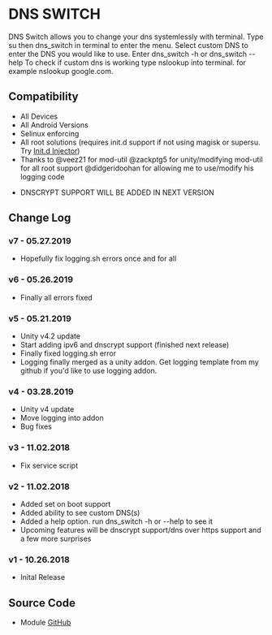# DNS SWITCH
DNS Switch allows you to change your dns systemlessly with terminal. Type su then dns_switch in terminal to enter the menu. Select custom DNS to enter the DNS you would like to use. 
Enter dns_switch -h or dns_switch --help
To check if custom dns is working type nslookup <website> into terminal. for example nslookup google.com.

## Compatibility
* All Devices 
* All Android Versions
* Selinux enforcing
* All root solutions (requires init.d support if not using magisk or supersu. Try [Init.d Injector](https://forum.xda-developers.com/android/software-hacking/mod-universal-init-d-injector-wip-t3692105))
* Thanks to @veez21 for mod-util @zackptg5 for unity/modifying mod-util for all root support @didgeridoohan for allowing me to use/modify his logging code

-  DNSCRYPT SUPPORT WILL BE ADDED IN NEXT VERSION

## Change Log
### v7 - 05.27.2019
* Hopefully fix logging.sh errors once and for all

### v6 - 05.26.2019
* Finally all errors fixed

### v5 - 05.21.2019
* Unity v4.2 update
* Start adding ipv6 and dnscrypt support (finished next release)
* Finally fixed logging.sh error
* Logging finally merged as a unity addon. Get logging template from my github if you'd like to use logging addon.

### v4 - 03.28.2019
* Unity v4 update
* Move logging into addon
* Bug fixes

### v3 - 11.02.2018
* Fix service script

### v2 - 11.02.2018
* Added set on boot support
* Added ability to see custom DNS(s)
* Added a help option. run dns_switch -h or --help to see it
* Upcoming features will be dnscrypt support/dns over https support and a few more surprises

### v1 - 10.26.2018
* Inital Release


## Source Code
* Module [GitHub](https://github.com/JohnFawkes/DNSSwitch)
